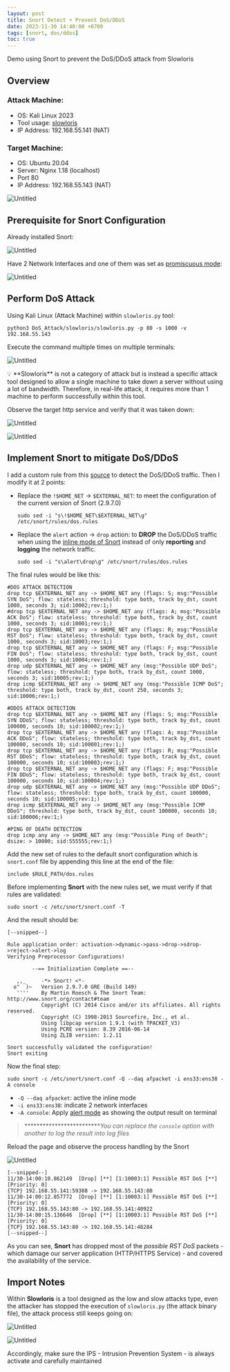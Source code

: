 ```yaml
---
layout: post
title: Snort Detect + Prevent DoS/DDoS
date: 2023-11-30 14:40:00 +0700
tags: [snort, dos/ddos]
toc: true
---
```


<p class="message">Demo using Snort to prevent the DoS/DDoS attack from Slowloris</p>

## Overview

### Attack Machine:

- OS: Kali Linux 2023
- Tool usage: [slowloris](https://github.com/gkbrk/slowloris)
- IP Address: 192.168.55.141 (NAT)

### Target Machine:

- OS: Ubuntu 20.04
- Server: Nginx 1.18 (localhost)
- Port 80
- IP Address: 192.168.55.143 (NAT)

![Untitled](assets/Snort%20Detect%20+%20Prevent%20DoS%20DDoS/Untitled.png)

## Prerequisite for Snort Configuration

Already installed Snort:

![Untitled](assets/Snort%20Detect%20+%20Prevent%20DoS%20DDoS/Untitled%201.png)

Have 2 Network Interfaces and one of them was set as [promiscuous mode](https://www.thegeekdiary.com/how-to-configure-interface-in-promiscuous-mode-in-centos-rhel/): 

![Untitled](assets/Snort%20Detect%20+%20Prevent%20DoS%20DDoS/Untitled%202.png)

## Perform DoS Attack

Using Kali Linux (Attack Machine) within `slowloris.py` tool:

```
python3 DoS_Attack/slowloris/slowloris.py -p 80 -s 1000 -v 192.168.55.143
```

Execute the command multiple times on multiple terminals:

![Untitled](assets/Snort%20Detect%20+%20Prevent%20DoS%20DDoS/Untitled%203.png)

<aside>
💡 **Slowloris** is not a category of attack but is instead a specific attack tool designed to allow a single machine to take down a server without using a lot of bandwidth. Therefore, in real-life attack, it requires more than 1 machine to perform successfully within this tool.

</aside>

Observe the target http service and verify that it was taken down:

![Untitled](assets/Snort%20Detect%20+%20Prevent%20DoS%20DDoS/Untitled%204.png)

![Untitled](assets/Snort%20Detect%20+%20Prevent%20DoS%20DDoS/Untitled%205.png)

## Implement Snort to mitigate DoS/DDoS

I add a custom rule from this [source](https://raw.githubusercontent.com/maj0rmil4d/snort-ddos-mitigation/main/dos.rules) to detect the DoS/DDoS traffic. Then I modify it at 2 points:

- Replace the `!$HOME_NET` → `$EXTERNAL_NET`: to meet the configuration of the current version of Snort (2.9.7.0)
    
    ```
    sudo sed -i "s\!$HOME_NET\$EXTERNAL_NET\g" /etc/snort/rules/dos.rules
    ```
    
- Replace the `alert` action → `drop` action: to **DROP** the DoS/DDoS traffic when using the [inline mode of Snort](https://sublimerobots.com/2016/02/snort-ips-inline-mode-on-ubuntu/) instead of only **reporting** and **logging** the network traffic.
    
    ```
    sudo sed -i "s\alert\drop\g" /etc/snort/rules/dos.rules
    ```
    

The final rules would be like this:

```
#DOS ATTACK DETECTION
drop tcp $EXTERNAL_NET any -> $HOME_NET any (flags: S; msg:"Possible SYN DoS"; flow: stateless; threshold: type both, track by_dst, count 1000, seconds 3; sid:10002;rev:1;)
#drop tcp $EXTERNAL_NET any -> $HOME_NET any (flags: A; msg:"Possible ACK DoS"; flow: stateless; threshold: type both, track by_dst, count 1000, seconds 3; sid:10001;rev:1;)
drop tcp $EXTERNAL_NET any -> $HOME_NET any (flags: R; msg:"Possible RST DoS"; flow: stateless; threshold: type both, track by_dst, count 1000, seconds 3; sid:10003;rev:1;)
drop tcp $EXTERNAL_NET any -> $HOME_NET any (flags: F; msg:"Possible FIN DoS"; flow: stateless; threshold: type both, track by_dst, count 1000, seconds 3; sid:10004;rev:1;)
drop udp $EXTERNAL_NET any -> $HOME_NET any (msg:"Possible UDP DoS"; flow: stateless; threshold: type both, track by_dst, count 1000, seconds 3; sid:10005;rev:1;)
drop icmp $EXTERNAL_NET any -> $HOME_NET any (msg:"Possible ICMP DoS"; threshold: type both, track by_dst, count 250, seconds 3; sid:10006;rev:1;)

#DDOS ATTACK DETECTION
drop tcp $EXTERNAL_NET any -> $HOME_NET any (flags: S; msg:"Possible SYN DDoS"; flow: stateless; threshold: type both, track by_dst, count 100000, seconds 10; sid:100002;rev:1;)
drop tcp $EXTERNAL_NET any -> $HOME_NET any (flags: A; msg:"Possible ACK DDoS"; flow: stateless; threshold: type both, track by_dst, count 100000, seconds 10; sid:100001;rev:1;)
drop tcp $EXTERNAL_NET any -> $HOME_NET any (flags: R; msg:"Possible RST DDoS"; flow: stateless; threshold: type both, track by_dst, count 100000, seconds 10; sid:100003;rev:1;)
drop tcp $EXTERNAL_NET any -> $HOME_NET any (flags: F; msg:"Possible FIN DDoS"; flow: stateless; threshold: type both, track by_dst, count 100000, seconds 10; sid:100004;rev:1;)
drop udp $EXTERNAL_NET any -> $HOME_NET any (msg:"Possible UDP DDoS"; flow: stateless; threshold: type both, track by_dst, count 100000, seconds 10; sid:100005;rev:1;)
drop icmp $EXTERNAL_NET any -> $HOME_NET any (msg:"Possible ICMP DDoS"; threshold: type both, track by_dst, count 100000, seconds 10; sid:100006;rev:1;)

#PING OF DEATH DETECTION
drop icmp any any -> $HOME_NET any (msg:"Possible Ping of Death"; dsize: > 10000; sid:555555;rev:1;)
```

Add the new set of rules to the default snort configuration which is `snort.conf` file by appending this line at the end of the file:

```
include $RULE_PATH/dos.rules
```

Before implementing **Snort** with the new rules set, we must verify if that rules are validated:

```
sudo snort -c /etc/snort/snort.conf -T
```

And the result should be:

```
[--snipped--]

Rule application order: activation->dynamic->pass->drop->sdrop->reject->alert->log
Verifying Preprocessor Configurations!

        --== Initialization Complete ==--

   ,,_     -*> Snort! <*-
  o"  )~   Version 2.9.7.0 GRE (Build 149) 
   ''''    By Martin Roesch & The Snort Team: http://www.snort.org/contact#team
           Copyright (C) 2014 Cisco and/or its affiliates. All rights reserved.
           Copyright (C) 1998-2013 Sourcefire, Inc., et al.
           Using libpcap version 1.9.1 (with TPACKET_V3)
           Using PCRE version: 8.39 2016-06-14
           Using ZLIB version: 1.2.11

Snort successfully validated the configuration!
Snort exiting
```

Now the final step:

```
sudo snort -c /etc/snort/snort.conf -Q --daq afpacket -i ens33:ens38 -A console
```

- `-Q --daq afpacket`: active the inline mode
- `-i ens33:ens38`: indicate 2 network interfaces
- `-A console`: Apply [alert mode](https://linuxhint.com/snort_alerts/) as showing the output result on terminal

> **************************You can replace the `console` option with another to log the result into log files*
> 

Reload the page and observe the process handling by the Snort

![Untitled](assets/Snort%20Detect%20+%20Prevent%20DoS%20DDoS/Untitled%206.png)

```
[--snipped--]
11/30-14:00:10.862149  [Drop] [**] [1:10003:1] Possible RST DoS [**] [Priority: 0] 
{TCP} 192.168.55.141:59388 -> 192.168.55.143:80
11/30-14:00:12.857772  [Drop] [**] [1:10003:1] Possible RST DoS [**] [Priority: 0] 
{TCP} 192.168.55.143:80 -> 192.168.55.141:40922
11/30-14:00:15.136646  [Drop] [**] [1:10003:1] Possible RST DoS [**] [Priority: 0] 
{TCP} 192.168.55.143:80 -> 192.168.55.141:48284
[--snipped--]
```

As you can see, **Snort** has dropped most of the *possible RST DoS* packets - which damage our server application (HTTP/HTTPS Service) - and covered the availability of the service.

## Import Notes

Within **Slowloris** is a tool designed as the low and slow attacks type, even the attacker has stopped the execution of `slowloris.py` (the attack binary file), the attack process still keeps going on:

![Untitled](assets/Snort%20Detect%20+%20Prevent%20DoS%20DDoS/Untitled%207.png)

![Untitled](assets/Snort%20Detect%20+%20Prevent%20DoS%20DDoS/Untitled%208.png)

Accordingly, make sure the IPS - Intrusion Prevention System - is always activate and carefully maintained